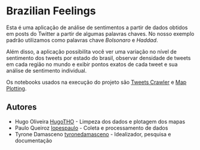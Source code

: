 # Brazilian Feelings

Esta é uma aplicação de análise de sentimentos a partir de dados obtidos em posts do Twitter a partir de algumas palavras chaves. 
No nosso exemplo padrão utilizamos como palavras chave *Bolsonaro* e *Haddad*.

Além disso, a aplicação possibilita você ver uma variação no nível de sentimento dos tweets por estado do brasil, observar densidade de tweets em cada região no mundo e exibir pontos exatos de cada tweet e sua análise de sentimento individual.

Os notebooks usados na execução do projeto são [Tweets Crawler](src/tweet_crawler.ipynb) e [Map Plotting](src/plotagem_do_mapa.ipynb).

## Autores

- Hugo Oliveira [HugoTHO](https://github.com/HugoTHO)  - Limpeza dos dados e plotagem dos mapas
- Paulo Queiroz [lopespaulo](https://github.com/lopespaulo) - Coleta e processamento de dados
- Tyrone Damasceno [tyronedamasceno](https://github.com/tyronedamasceno) - Idealizador, pesquisa e documentação
